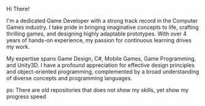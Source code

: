 Hi There!

I'm a dedicated Game Developer with a strong track record in the Computer Games industry. I take pride in bringing imaginative concepts to life, crafting thrilling games, and designing highly adaptable prototypes. With over 4 years of hands-on experience, my passion for continuous learning drives my work.

My expertise spans Game Design, C#, Mobile Games, Game Programming, and Unity3D. I have a profound appreciation for effective design principles and object-oriented programming, complemented by a broad understanding of diverse concepts and programming languages.

ps: There are old repositories that does not show my skills, yet show my progress speed
